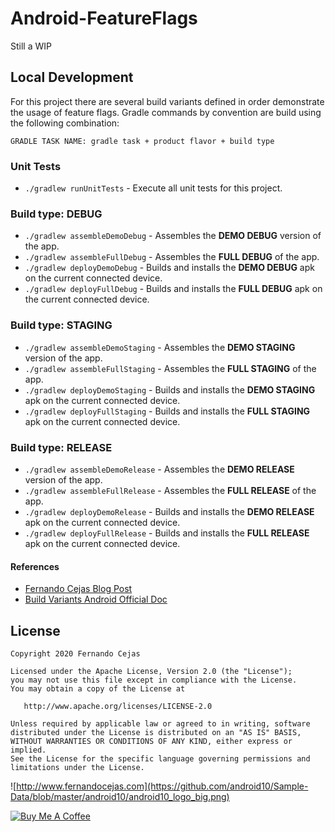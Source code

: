 # Android-FeatureFlags
Still a WIP


## Local Development
For this project there are several build variants defined in order demonstrate the usage of feature flags.
Gradle commands by convention are build using the following combination:
```
GRADLE TASK NAME: gradle task + product flavor + build type
```

### Unit Tests
* `./gradlew runUnitTests` - Execute all unit tests for this project.

### Build type: DEBUG
* `./gradlew assembleDemoDebug` - Assembles the **DEMO DEBUG** version of the app.
* `./gradlew assembleFullDebug` - Assembles the **FULL DEBUG** of the app.
* `./gradlew deployDemoDebug` - Builds and installs the **DEMO DEBUG** apk on the current connected device.
* `./gradlew deployFullDebug` - Builds and installs the **FULL DEBUG** apk on the current connected device.

### Build type: STAGING
* `./gradlew assembleDemoStaging` - Assembles the **DEMO STAGING** version of the app.
* `./gradlew assembleFullStaging` - Assembles the **FULL STAGING** of the app.
* `./gradlew deployDemoStaging` - Builds and installs the **DEMO STAGING** apk on the current connected device.
* `./gradlew deployFullStaging` - Builds and installs the **FULL STAGING** apk on the current connected device.

### Build type: RELEASE
* `./gradlew assembleDemoRelease` - Assembles the **DEMO RELEASE** version of the app.
* `./gradlew assembleFullRelease` - Assembles the **FULL RELEASE** of the app.
* `./gradlew deployDemoRelease` - Builds and installs the **DEMO RELEASE** apk on the current connected device.
* `./gradlew deployFullRelease` - Builds and installs the **FULL RELEASE** apk on the current connected device.

#### References
* [Fernando Cejas Blog Post](https://fernandocejas.com)
* [Build Variants Android Official Doc](https://developer.android.com/studio/build/build-variants)



## License

    Copyright 2020 Fernando Cejas

    Licensed under the Apache License, Version 2.0 (the "License");
    you may not use this file except in compliance with the License.
    You may obtain a copy of the License at

       http://www.apache.org/licenses/LICENSE-2.0

    Unless required by applicable law or agreed to in writing, software
    distributed under the License is distributed on an "AS IS" BASIS,
    WITHOUT WARRANTIES OR CONDITIONS OF ANY KIND, either express or implied.
    See the License for the specific language governing permissions and
    limitations under the License.


![http://www.fernandocejas.com](https://github.com/android10/Sample-Data/blob/master/android10/android10_logo_big.png)

<a href="https://www.buymeacoffee.com/android10" target="_blank"><img src="https://www.buymeacoffee.com/assets/img/custom_images/orange_img.png" alt="Buy Me A Coffee" style="height: auto !important;width: auto !important;" ></a>
